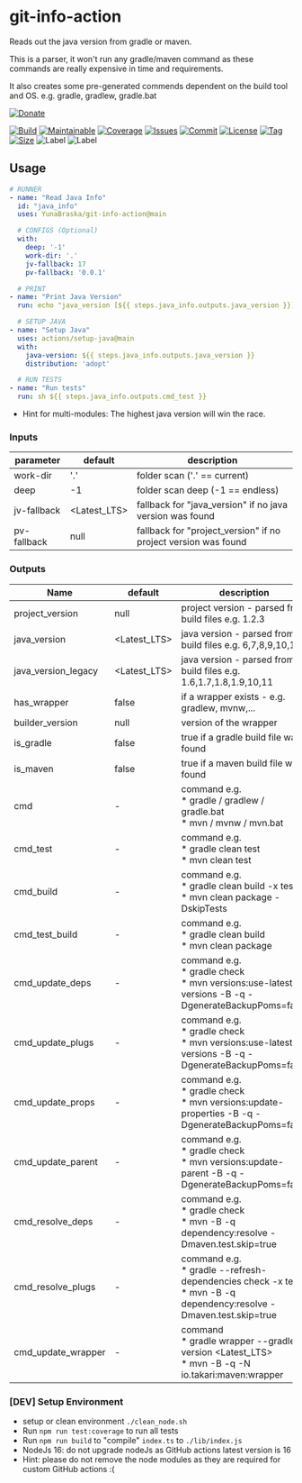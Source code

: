 # git-info-action

Reads out the java version from gradle or maven.

This is a parser, it won't run any gradle/maven command as these commands are really expensive in time and requirements.

It also creates some pre-generated commends dependent on the build tool and OS. e.g. gradle, gradlew, gradle.bat

[![Donate](https://img.shields.io/badge/Donate-PayPal-green.svg)](https://www.paypal.com/donate/?hosted_button_id=HFHFUT3G6TZF6)

[![Build][build_shield]][build_link]
[![Maintainable][maintainable_shield]][maintainable_link]
[![Coverage][coverage_shield]][coverage_link]
[![Issues][issues_shield]][issues_link]
[![Commit][commit_shield]][commit_link]
[![License][license_shield]][license_link]
[![Tag][tag_shield]][tag_link]
[![Size][size_shield]][size_shield]
![Label][label_shield]
![Label][node_version]

## Usage

```yaml
# RUNNER
- name: "Read Java Info"
  id: "java_info"
  uses: YunaBraska/git-info-action@main

  # CONFIGS (Optional)
  with:
    deep: '-1'
    work-dir: '.'
    jv-fallback: 17
    pv-fallback: '0.0.1'

  # PRINT
- name: "Print Java Version"
  run: echo "java_version [${{ steps.java_info.outputs.java_version }}]"

  # SETUP JAVA
- name: "Setup Java"
  uses: actions/setup-java@main
  with:
    java-version: ${{ steps.java_info.outputs.java_version }}
    distribution: 'adopt'

  # RUN TESTS
- name: "Run tests"
  run: sh ${{ steps.java_info.outputs.cmd_test }}

```

* Hint for multi-modules: The highest java version will win the race.

### Inputs

| parameter   | default      | description                                                    |
|-------------|--------------|----------------------------------------------------------------|
| work-dir    | '.'          | folder scan ('.' == current)                                   |
| deep        | -1           | folder scan deep (-1 == endless)                               |
| jv-fallback | <Latest_LTS> | fallback for "java_version" if no java version was found       |
| pv-fallback | null         | fallback for "project_version" if no project version was found |

### Outputs

| Name                | default      | description                                                                                                                 |
|---------------------|--------------|-----------------------------------------------------------------------------------------------------------------------------|
| project_version     | null         | project version - parsed from build files e.g. 1.2.3                                                                        |
| java_version        | <Latest_LTS> | java version - parsed from build files e.g. 6,7,8,9,10,11                                                                   |
| java_version_legacy | <Latest_LTS> | java version - parsed from build files e.g. 1.6,1.7,1.8,1.9,10,11                                                           |
| has_wrapper         | false        | if a wrapper exists - e.g. gradlew, mvnw,...                                                                                |
| builder_version     | null         | version of the wrapper                                                                                                      |
| is_gradle           | false        | true if a gradle build file was found                                                                                       |
| is_maven            | false        | true if a maven build file was found                                                                                        |
| cmd                 | -            | command e.g. <br>*  gradle / gradlew / gradle.bat <br>*  mvn / mvnw / mvn.bat                                               |
| cmd_test            | -            | command e.g. <br>*  gradle clean test <br>*  mvn clean test                                                                 |
| cmd_build           | -            | command e.g. <br>*  gradle clean build -x test  <br>*  mvn clean package -DskipTests                                        |
| cmd_test_build      | -            | command e.g. <br>*  gradle clean build  <br>*  mvn clean package                                                            |
| cmd_update_deps     | -            | command e.g. <br>*  gradle check  <br>*  mvn versions:use-latest-versions -B -q -DgenerateBackupPoms=false                  |
| cmd_update_plugs    | -            | command e.g.  <br>*  gradle check  <br>*  mvn versions:use-latest-versions -B -q -DgenerateBackupPoms=false                 |
| cmd_update_props    | -            | command e.g. <br>*  gradle check  <br>*  mvn versions:update-properties -B -q -DgenerateBackupPoms=false                    |
| cmd_update_parent   | -            | command e.g. <br>*  gradle check  <br>*  mvn versions:update-parent -B -q -DgenerateBackupPoms=false                        |
| cmd_resolve_deps    | -            | command e.g. <br>*  gradle check  <br>*  mvn -B -q dependency:resolve -Dmaven.test.skip=true                                |
| cmd_resolve_plugs   | -            | command e.g. <br> *  gradle --refresh-dependencies check -x test <br>*  mvn -B -q dependency:resolve -Dmaven.test.skip=true |
| cmd_update_wrapper  | -            | command  <br>*  gradle wrapper --gradle-version <Latest_LTS>  <br>*  mvn -B -q -N io.takari:maven:wrapper                   |

### \[DEV] Setup Environment

* setup or clean environment `./clean_node.sh`
* Run `npm run test:coverage` to run all tests
* Run `npm run build` to "compile" `index.ts` to `./lib/index.js`
* NodeJs 16: do not upgrade nodeJs as GitHub actions latest version is 16
* Hint: please do not remove the node modules as they are required for custom GitHub actions :(

[build_shield]: https://github.com/YunaBraska/git-info-action/workflows/RELEASE/badge.svg

[build_link]: https://github.com/YunaBraska/git-info-action/actions?query=workflow%3AMVN_RELEASE

[maintainable_shield]: https://img.shields.io/codeclimate/maintainability/YunaBraska/git-info-action?style=flat-square

[maintainable_link]: https://codeclimate.com/github/YunaBraska/git-info-action/maintainability

[coverage_shield]: https://img.shields.io/codeclimate/coverage/YunaBraska/git-info-action?style=flat-square

[coverage_link]: https://codeclimate.com/github/YunaBraska/git-info-action/test_coverage

[issues_shield]: https://img.shields.io/github/issues/YunaBraska/git-info-action?style=flat-square

[issues_link]: https://github.com/YunaBraska/git-info-action/commits/main

[commit_shield]: https://img.shields.io/github/last-commit/YunaBraska/git-info-action?style=flat-square

[commit_link]: https://github.com/YunaBraska/git-info-action/issues

[license_shield]: https://img.shields.io/github/license/YunaBraska/git-info-action?style=flat-square

[license_link]: https://github.com/YunaBraska/git-info-action/blob/main/LICENSE

[tag_shield]: https://img.shields.io/github/v/tag/YunaBraska/git-info-action?style=flat-square

[tag_link]: https://github.com/YunaBraska/git-info-action/releases

[size_shield]: https://img.shields.io/github/repo-size/YunaBraska/git-info-action?style=flat-square

[label_shield]: https://img.shields.io/badge/Yuna-QueenInside-blueviolet?style=flat-square

[gitter_shield]: https://img.shields.io/gitter/room/YunaBraska/git-info-action?style=flat-square

[gitter_link]: https://gitter.im/git-info-action/Lobby

[node_version]: https://img.shields.io/badge/node-16-blueviolet?style=flat-square
